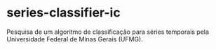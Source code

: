 # series-classifier-ic
Pesquisa de um algoritmo de classificação para séries temporais pela Universidade Federal de Minas Gerais (UFMG).
